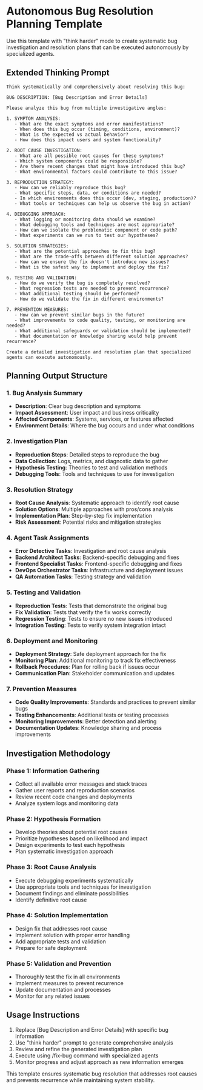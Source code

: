 # Autonomous Bug Resolution Planning Template

Use this template with "think harder" mode to create systematic bug investigation and resolution plans that can be executed autonomously by specialized agents.

## Extended Thinking Prompt
```
Think systematically and comprehensively about resolving this bug:

BUG DESCRIPTION: [Bug Description and Error Details]

Please analyze this bug from multiple investigative angles:

1. SYMPTOM ANALYSIS:
   - What are the exact symptoms and error manifestations?
   - When does this bug occur (timing, conditions, environment)?
   - What is the expected vs actual behavior?
   - How does this impact users and system functionality?

2. ROOT CAUSE INVESTIGATION:
   - What are all possible root causes for these symptoms?
   - Which system components could be responsible?
   - Are there recent changes that might have introduced this bug?
   - What environmental factors could contribute to this issue?

3. REPRODUCTION STRATEGY:
   - How can we reliably reproduce this bug?
   - What specific steps, data, or conditions are needed?
   - In which environments does this occur (dev, staging, production)?
   - What tools or techniques can help us observe the bug in action?

4. DEBUGGING APPROACH:
   - What logging or monitoring data should we examine?
   - What debugging tools and techniques are most appropriate?
   - How can we isolate the problematic component or code path?
   - What experiments can we run to test our hypotheses?

5. SOLUTION STRATEGIES:
   - What are the potential approaches to fix this bug?
   - What are the trade-offs between different solution approaches?
   - How can we ensure the fix doesn't introduce new issues?
   - What is the safest way to implement and deploy the fix?

6. TESTING AND VALIDATION:
   - How do we verify the bug is completely resolved?
   - What regression tests are needed to prevent recurrence?
   - What additional testing should be performed?
   - How do we validate the fix in different environments?

7. PREVENTION MEASURES:
   - How can we prevent similar bugs in the future?
   - What improvements to code quality, testing, or monitoring are needed?
   - What additional safeguards or validation should be implemented?
   - What documentation or knowledge sharing would help prevent recurrence?

Create a detailed investigation and resolution plan that specialized agents can execute autonomously.
```

## Planning Output Structure

### 1. Bug Analysis Summary
- **Description**: Clear bug description and symptoms
- **Impact Assessment**: User impact and business criticality
- **Affected Components**: Systems, services, or features affected
- **Environment Details**: Where the bug occurs and under what conditions

### 2. Investigation Plan
- **Reproduction Steps**: Detailed steps to reproduce the bug
- **Data Collection**: Logs, metrics, and diagnostic data to gather
- **Hypothesis Testing**: Theories to test and validation methods
- **Debugging Tools**: Tools and techniques to use for investigation

### 3. Resolution Strategy
- **Root Cause Analysis**: Systematic approach to identify root cause
- **Solution Options**: Multiple approaches with pros/cons analysis
- **Implementation Plan**: Step-by-step fix implementation
- **Risk Assessment**: Potential risks and mitigation strategies

### 4. Agent Task Assignments
- **Error Detective Tasks**: Investigation and root cause analysis
- **Backend Architect Tasks**: Backend-specific debugging and fixes
- **Frontend Specialist Tasks**: Frontend-specific debugging and fixes
- **DevOps Orchestrator Tasks**: Infrastructure and deployment issues
- **QA Automation Tasks**: Testing strategy and validation

### 5. Testing and Validation
- **Reproduction Tests**: Tests that demonstrate the original bug
- **Fix Validation**: Tests that verify the fix works correctly
- **Regression Testing**: Tests to ensure no new issues introduced
- **Integration Testing**: Tests to verify system integration intact

### 6. Deployment and Monitoring
- **Deployment Strategy**: Safe deployment approach for the fix
- **Monitoring Plan**: Additional monitoring to track fix effectiveness
- **Rollback Procedures**: Plan for rolling back if issues occur
- **Communication Plan**: Stakeholder communication and updates

### 7. Prevention Measures
- **Code Quality Improvements**: Standards and practices to prevent similar bugs
- **Testing Enhancements**: Additional tests or testing processes
- **Monitoring Improvements**: Better detection and alerting
- **Documentation Updates**: Knowledge sharing and process improvements

## Investigation Methodology

### Phase 1: Information Gathering
- Collect all available error messages and stack traces
- Gather user reports and reproduction scenarios
- Review recent code changes and deployments
- Analyze system logs and monitoring data

### Phase 2: Hypothesis Formation
- Develop theories about potential root causes
- Prioritize hypotheses based on likelihood and impact
- Design experiments to test each hypothesis
- Plan systematic investigation approach

### Phase 3: Root Cause Analysis
- Execute debugging experiments systematically
- Use appropriate tools and techniques for investigation
- Document findings and eliminate possibilities
- Identify definitive root cause

### Phase 4: Solution Implementation
- Design fix that addresses root cause
- Implement solution with proper error handling
- Add appropriate tests and validation
- Prepare for safe deployment

### Phase 5: Validation and Prevention
- Thoroughly test the fix in all environments
- Implement measures to prevent recurrence
- Update documentation and processes
- Monitor for any related issues

## Usage Instructions
1. Replace [Bug Description and Error Details] with specific bug information
2. Use "think harder" prompt to generate comprehensive analysis
3. Review and refine the generated investigation plan
4. Execute using /fix-bug command with specialized agents
5. Monitor progress and adjust approach as new information emerges

This template ensures systematic bug resolution that addresses root causes and prevents recurrence while maintaining system stability.